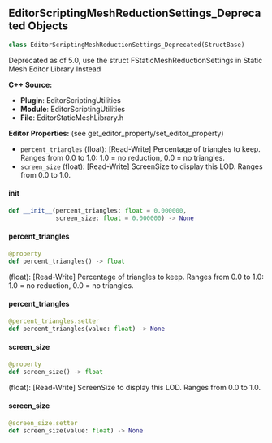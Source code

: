 ## EditorScriptingMeshReductionSettings_Deprecated Objects

```python
class EditorScriptingMeshReductionSettings_Deprecated(StructBase)
```

Deprecated as of 5.0, use the struct FStaticMeshReductionSettings in Static Mesh Editor Library Instead

**C++ Source:**

- **Plugin**: EditorScriptingUtilities
- **Module**: EditorScriptingUtilities
- **File**: EditorStaticMeshLibrary.h

**Editor Properties:** (see get_editor_property/set_editor_property)

- ``percent_triangles`` (float):  [Read-Write] Percentage of triangles to keep. Ranges from 0.0 to 1.0: 1.0 = no reduction, 0.0 = no triangles.
- ``screen_size`` (float):  [Read-Write] ScreenSize to display this LOD. Ranges from 0.0 to 1.0.

<a id="unreal.EditorScriptingMeshReductionSettings_Deprecated.__init__"></a>

#### __init__

```python
def __init__(percent_triangles: float = 0.000000,
             screen_size: float = 0.000000) -> None
```

<a id="unreal.EditorScriptingMeshReductionSettings_Deprecated.percent_triangles"></a>

#### percent_triangles

```python
@property
def percent_triangles() -> float
```

(float):  [Read-Write] Percentage of triangles to keep. Ranges from 0.0 to 1.0: 1.0 = no reduction, 0.0 = no triangles.

<a id="unreal.EditorScriptingMeshReductionSettings_Deprecated.percent_triangles"></a>

#### percent_triangles

```python
@percent_triangles.setter
def percent_triangles(value: float) -> None
```

<a id="unreal.EditorScriptingMeshReductionSettings_Deprecated.screen_size"></a>

#### screen_size

```python
@property
def screen_size() -> float
```

(float):  [Read-Write] ScreenSize to display this LOD. Ranges from 0.0 to 1.0.

<a id="unreal.EditorScriptingMeshReductionSettings_Deprecated.screen_size"></a>

#### screen_size

```python
@screen_size.setter
def screen_size(value: float) -> None
```

<a id="unreal.EditorScriptingMeshReductionOptions_Deprecated"></a>